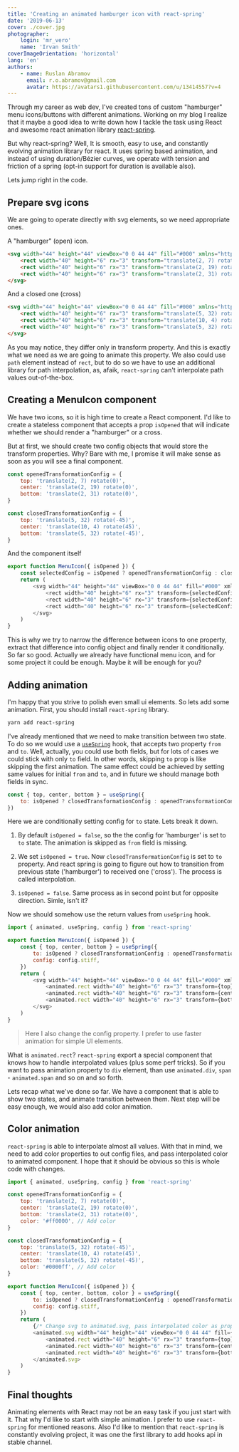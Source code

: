 ```yaml
---
title: 'Creating an animated hamburger icon with react-spring'
date: '2019-06-13'
cover: ./cover.jpg
photographer:
    login: 'mr_vero'
    name: 'Irvan Smith'
coverImageOrientation: 'horizontal'
lang: 'en'
authors:
    - name: Ruslan Abramov
      email: r.o.abramov@gmail.com
      avatar: https://avatars1.githubusercontent.com/u/13414557?v=4
---
```


Through my career as web dev, I've created tons of custom "hamburger" menu icons/buttons with different animations. Working on my blog I realize that it maybe a good idea to write down how I tackle the task using React and awesome react animation library [react-spring](https://www.react-spring.io/).

But why react-spring? Well, It is smooth, easy to use, and constantly evolving animation library for react. It uses spring based animation, and instead of using duration/Bézier curves, we operate with tension and friction of a spring (opt-in support for duration is available also).

Lets jump right in the code.

## Prepare svg icons

We are going to operate directly with svg elements, so we need appropriate ones.

A "hamburger" (open) icon.

```html
<svg width="44" height="44" viewBox="0 0 44 44" fill="#000" xmlns="http://www.w3.org/2000/svg">
    <rect width="40" height="6" rx="3" transform="translate(2, 7) rotate(0)" />
    <rect width="40" height="6" rx="3" transform="translate(2, 19) rotate(0)" />
    <rect width="40" height="6" rx="3" transform="translate(2, 31) rotate(0)" />
</svg>
```

And a closed one (cross)

```html
<svg width="44" height="44" viewBox="0 0 44 44" fill="#000" xmlns="http://www.w3.org/2000/svg">
    <rect width="40" height="6" rx="3" transform="translate(5, 32) rotate(-45)" />
    <rect width="40" height="6" rx="3" transform="translate(10, 4) rotate(45)" />
    <rect width="40" height="6" rx="3" transform="translate(5, 32) rotate(-45)" />
</svg>
```

As you may notice, they differ only in transform property. And this is exactly what we need as we are going to animate this property. We also could use `path` element instead of `rect`, but to do so we have to use an additional library for path interpolation, as, afaik, `react-spring` can't interpolate path values out-of-the-box.

## Creating a MenuIcon component

We have two icons, so it is high time to create a React component. I'd like to create a stateless component that accepts a prop `isOpened` that will indicate whether we should render a "hamburger" or a cross.

But at first, we should create two config objects that would store the transform properties. Why? Bare with me, I promise it will make sense as soon as you will see a final component.

```javascript
const openedTransformationConfig = {
    top: 'translate(2, 7) rotate(0)',
    center: 'translate(2, 19) rotate(0)',
    bottom: 'translate(2, 31) rotate(0)',
}

const closedTransformationConfig = {
    top: 'translate(5, 32) rotate(-45)',
    center: 'translate(10, 4) rotate(45)',
    bottom: 'translate(5, 32) rotate(-45)',
}
```

And the component itself

```javascript
export function MenuIcon({ isOpened }) {
    const selectedConfig = isOpened ? openedTransformationConfig : closedTransformationConfig
    return (
        <svg width="44" height="44" viewBox="0 0 44 44" fill="#000" xmlns="http://www.w3.org/2000/svg">
            <rect width="40" height="6" rx="3" transform={selectedConfig.top} />
            <rect width="40" height="6" rx="3" transform={selectedConfig.center} />
            <rect width="40" height="6" rx="3" transform={selectedConfig.bottom} />
        </svg>
    )
}
```

This is why we try to narrow the difference between icons to one property, extract that difference into config object and finally render it conditionally. So far so good. Actually we already have functional menu icon, and for some project it could be enough. Maybe it will be enough for you?

## Adding animation

I'm happy that you strive to polish even small ui elements. So lets add some animation. First, you should install `react-spring` library.

```bash
yarn add react-spring
```

I've already mentioned that we need to make transition between two state. To do so we would use a [`useSpring`](https://www.react-spring.io/docs/hooks/use-spring) hook, that accepts two property `from` and `to`. Well, actually, you could use both fields, but for lots of cases we could stick with only `to` field. In other words, skipping `to` prop is like skipping the first animation. The same effect could be achieved by setting same values for initial `from` and `to`, and in future we should manage both fields in sync.

```javascript
const { top, center, bottom } = useSpring({
    to: isOpened ? closedTransformationConfig : openedTransformationConfig,
})
```

Here we are conditionally setting config for `to` state. Lets break it down.

1.  By default `isOpened = false`, so the the config for 'hamburger' is set to `to` state. The animation is skipped as `from` field is missing.

2.  We set `isOpened = true`. Now `closedTransformationConfig` is set to `to` property. And react spring is going to figure out how to transition from previous state ('hamburger') to received one ('cross'). The process is called interpolation.

3.  `isOpened = false`. Same process as in second point but for opposite direction. Simle, isn't it?

Now we should somehow use the return values from `useSpring` hook.

```javascript
import { animated, useSpring, config } from 'react-spring'

export function MenuIcon({ isOpened }) {
    const { top, center, bottom } = useSpring({
        to: isOpened ? closedTransformationConfig : openedTransformationConfig,
        config: config.stiff,
    })
    return (
        <svg width="44" height="44" viewBox="0 0 44 44" fill="#000" xmlns="http://www.w3.org/2000/svg">
            <animated.rect width="40" height="6" rx="3" transform={top} />
            <animated.rect width="40" height="6" rx="3" transform={center} />
            <animated.rect width="40" height="6" rx="3" transform={bottom} />
        </svg>
    )
}
```

> Here I also change the config property. I prefer to use faster animation for simple UI elements.

What is `animated.rect`? `react-spring` export a special component that knows how to handle interpolated values (plus some perf tricks). So if you want to pass animation property to `div` element, than use `animated.div`, `span` - `animated.span` and so on and so forth.

Lets recap what we've done so far. We have a component that is able to show two states, and animate transition between them. Next step will be easy enough, we would also add color animation.

## Color animation

`react-spring` is able to interpolate almost all values. With that in mind, we need to add color properties to out config files, and pass interpolated color to animated component. I hope that it should be obvious so this is whole code with changes.

```javascript
import { animated, useSpring, config } from 'react-spring'

const openedTransformationConfig = {
    top: 'translate(2, 7) rotate(0)',
    center: 'translate(2, 19) rotate(0)',
    bottom: 'translate(2, 31) rotate(0)',
    color: '#ff0000', // Add color
}

const closedTransformationConfig = {
    top: 'translate(5, 32) rotate(-45)',
    center: 'translate(10, 4) rotate(45)',
    bottom: 'translate(5, 32) rotate(-45)',
    color: '#0000ff', // Add color
}

export function MenuIcon({ isOpened }) {
    const { top, center, bottom, color } = useSpring({
        to: isOpened ? closedTransformationConfig : openedTransformationConfig,
        config: config.stiff,
    })
    return (
        {/* Change svg to animated.svg, pass interpolated color as prop */}
        <animated.svg width="44" height="44" viewBox="0 0 44 44" fill={color} xmlns="http://www.w3.org/2000/svg">
            <animated.rect width="40" height="6" rx="3" transform={top} />
            <animated.rect width="40" height="6" rx="3" transform={center} />
            <animated.rect width="40" height="6" rx="3" transform={bottom} />
        </animated.svg>
    )
}
```

## Final thoughts

Animating elements with React may not be an easy task if you just start with it. That why I'd like to start with simple animation. I prefer to use `react-spring` for mentioned reasons. Also I'd like to mention that `react-spring` is constantly evolving project, it was one the first library to add hooks api in stable channel.

<!--

![Remote](./cover.jpg) -->
